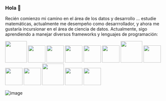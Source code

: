 ### Hola 👋

Recién comienzo mi camino en el área de los datos y desarrollo ...
estudie matemáticas, actualmente me desempeño como desarrrollador,
y ahora me gustaría incursionar en el área de ciencia de datos.
Actualmente, sigo aprendiendo a manejar diversos frameworks y lenguajes de programación:

<img src = "https://www.svgrepo.com/show/376344/python.svg" style="width:5em;"> <img src = "https://www.svgrepo.com/show/373554/django.svg" style="width:4em;"> <img src = "https://www.svgrepo.com/show/452228/html-5.svg" style="width:4em;"> <img src = "https://www.svgrepo.com/show/452185/css-3.svg" style="width:4em;"> <img src = "https://www.svgrepo.com/show/373705/js-official.svg" style="width:4em;"> <img src = "https://www.svgrepo.com/show/452130/vue.svg" style="width:4em;"> <img src = "https://www.svgrepo.com/show/373966/php.svg" style="width:5em;"> <img src = "https://www.svgrepo.com/show/353985/laravel.svg" style="width:4em;"> <img src = "https://www.svgrepo.com/show/374024/quasar.svg" style="width:4em;"> <img src = "https://www.svgrepo.com/show/354431/tailwindcss-icon.svg" style="width:4em;"> <img src ="https://www.svgrepo.com/show/353913/ionic.svg" style="width:5em;"> <img src = "https://www.svgrepo.com/show/530445/data-analysis.svg" style="width:4em;"> <img src = "https://www.svgrepo.com/show/530265/statistics.svg" style="width:4em;">

  
![image](https://user-images.githubusercontent.com/122829937/222256948-0153f22c-4046-4aa9-b73f-1533005ea505.png)


<!--
**RickVIIDev/RickVIIDEv** is a ✨ _special_ ✨ repository because its `README.md` (this file) appears on your GitHub profile.

Here are some ideas to get you started:

- 🔭 I’m currently working on ...
- 🌱 I’m currently learning ...
- 👯 I’m looking to collaborate on ...
- 🤔 I’m looking for help with ...
- 💬 Ask me about ...
- 📫 How to reach me: ...
- 😄 Pronouns: ...
- ⚡ Fun fact: ...
-->

